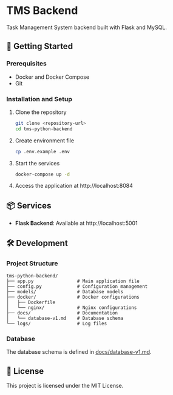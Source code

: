 # TMS Backend

Task Management System backend built with Flask and MySQL.

## 🚀 Getting Started

### Prerequisites

- Docker and Docker Compose
- Git

### Installation and Setup

1. Clone the repository
   ```bash
   git clone <repository-url>
   cd tms-python-backend
   ```

2. Create environment file
   ```bash
   cp .env.example .env
   ```

3. Start the services
   ```bash
   docker-compose up -d
   ```

4. Access the application at http://localhost:8084

## 📦 Services

- **Flask Backend**: Available at http://localhost:5001

## 🛠️ Development

### Project Structure
```
tms-python-backend/
├── app.py                # Main application file
├── config.py             # Configuration management
├── models/               # Database models
├── docker/               # Docker configurations
│   ├── Dockerfile        
│   └── nginx/            # Nginx configurations
├── docs/                 # Documentation
│   └── database-v1.md    # Database schema
└── logs/                 # Log files
```

### Database

The database schema is defined in [docs/database-v1.md](docs/database-v1.md).

## 📄 License

This project is licensed under the MIT License.
